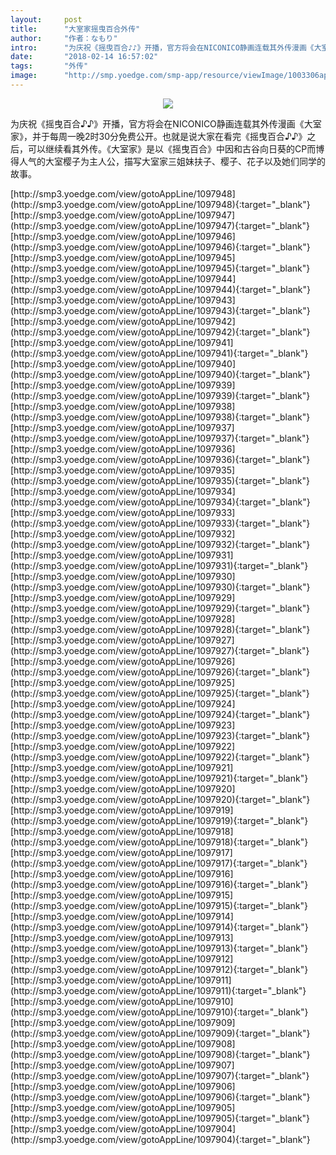 ```yaml
---
layout:     post
title:      "大室家摇曳百合外传"
author:     "作者：なもり"
intro:      "为庆祝《摇曳百合♪♪》开播，官方将会在NICONICO静画连载其外传漫画《大室家》，并于每周一晚2时30分免费公开。也就是说大家在看完《摇曳百合♪♪》之后，可以继续看其外传。《大室家》是以《摇曳百合》中因和古谷向日葵的CP而博得人气的大室樱子为主人公，描写大室家三姐妹扶子、樱子、花子以及她们同学的故事。"
date:       "2018-02-14 16:57:02"
tags:       "外传"
image:      "http://smp.yoedge.com/smp-app/resource/viewImage/1003306appline.png"
---
```

<div style="text-align: center">
<p><img src="http://smp.yoedge.com/smp-app/resource/viewImage/1003306appline.png"/></p>
</div>
<p class="post-meta">
<span>为庆祝《摇曳百合♪♪》开播，官方将会在NICONICO静画连载其外传漫画《大室家》，并于每周一晚2时30分免费公开。也就是说大家在看完《摇曳百合♪♪》之后，可以继续看其外传。《大室家》是以《摇曳百合》中因和古谷向日葵的CP而博得人气的大室樱子为主人公，描写大室家三姐妹扶子、樱子、花子以及她们同学的故事。</span>
</p>
[http://smp3.yoedge.com/view/gotoAppLine/1097948](http://smp3.yoedge.com/view/gotoAppLine/1097948){:target="_blank"}
[http://smp3.yoedge.com/view/gotoAppLine/1097947](http://smp3.yoedge.com/view/gotoAppLine/1097947){:target="_blank"}
[http://smp3.yoedge.com/view/gotoAppLine/1097946](http://smp3.yoedge.com/view/gotoAppLine/1097946){:target="_blank"}
[http://smp3.yoedge.com/view/gotoAppLine/1097945](http://smp3.yoedge.com/view/gotoAppLine/1097945){:target="_blank"}
[http://smp3.yoedge.com/view/gotoAppLine/1097944](http://smp3.yoedge.com/view/gotoAppLine/1097944){:target="_blank"}
[http://smp3.yoedge.com/view/gotoAppLine/1097943](http://smp3.yoedge.com/view/gotoAppLine/1097943){:target="_blank"}
[http://smp3.yoedge.com/view/gotoAppLine/1097942](http://smp3.yoedge.com/view/gotoAppLine/1097942){:target="_blank"}
[http://smp3.yoedge.com/view/gotoAppLine/1097941](http://smp3.yoedge.com/view/gotoAppLine/1097941){:target="_blank"}
[http://smp3.yoedge.com/view/gotoAppLine/1097940](http://smp3.yoedge.com/view/gotoAppLine/1097940){:target="_blank"}
[http://smp3.yoedge.com/view/gotoAppLine/1097939](http://smp3.yoedge.com/view/gotoAppLine/1097939){:target="_blank"}
[http://smp3.yoedge.com/view/gotoAppLine/1097938](http://smp3.yoedge.com/view/gotoAppLine/1097938){:target="_blank"}
[http://smp3.yoedge.com/view/gotoAppLine/1097937](http://smp3.yoedge.com/view/gotoAppLine/1097937){:target="_blank"}
[http://smp3.yoedge.com/view/gotoAppLine/1097936](http://smp3.yoedge.com/view/gotoAppLine/1097936){:target="_blank"}
[http://smp3.yoedge.com/view/gotoAppLine/1097935](http://smp3.yoedge.com/view/gotoAppLine/1097935){:target="_blank"}
[http://smp3.yoedge.com/view/gotoAppLine/1097934](http://smp3.yoedge.com/view/gotoAppLine/1097934){:target="_blank"}
[http://smp3.yoedge.com/view/gotoAppLine/1097933](http://smp3.yoedge.com/view/gotoAppLine/1097933){:target="_blank"}
[http://smp3.yoedge.com/view/gotoAppLine/1097932](http://smp3.yoedge.com/view/gotoAppLine/1097932){:target="_blank"}
[http://smp3.yoedge.com/view/gotoAppLine/1097931](http://smp3.yoedge.com/view/gotoAppLine/1097931){:target="_blank"}
[http://smp3.yoedge.com/view/gotoAppLine/1097930](http://smp3.yoedge.com/view/gotoAppLine/1097930){:target="_blank"}
[http://smp3.yoedge.com/view/gotoAppLine/1097929](http://smp3.yoedge.com/view/gotoAppLine/1097929){:target="_blank"}
[http://smp3.yoedge.com/view/gotoAppLine/1097928](http://smp3.yoedge.com/view/gotoAppLine/1097928){:target="_blank"}
[http://smp3.yoedge.com/view/gotoAppLine/1097927](http://smp3.yoedge.com/view/gotoAppLine/1097927){:target="_blank"}
[http://smp3.yoedge.com/view/gotoAppLine/1097926](http://smp3.yoedge.com/view/gotoAppLine/1097926){:target="_blank"}
[http://smp3.yoedge.com/view/gotoAppLine/1097925](http://smp3.yoedge.com/view/gotoAppLine/1097925){:target="_blank"}
[http://smp3.yoedge.com/view/gotoAppLine/1097924](http://smp3.yoedge.com/view/gotoAppLine/1097924){:target="_blank"}
[http://smp3.yoedge.com/view/gotoAppLine/1097923](http://smp3.yoedge.com/view/gotoAppLine/1097923){:target="_blank"}
[http://smp3.yoedge.com/view/gotoAppLine/1097922](http://smp3.yoedge.com/view/gotoAppLine/1097922){:target="_blank"}
[http://smp3.yoedge.com/view/gotoAppLine/1097921](http://smp3.yoedge.com/view/gotoAppLine/1097921){:target="_blank"}
[http://smp3.yoedge.com/view/gotoAppLine/1097920](http://smp3.yoedge.com/view/gotoAppLine/1097920){:target="_blank"}
[http://smp3.yoedge.com/view/gotoAppLine/1097919](http://smp3.yoedge.com/view/gotoAppLine/1097919){:target="_blank"}
[http://smp3.yoedge.com/view/gotoAppLine/1097918](http://smp3.yoedge.com/view/gotoAppLine/1097918){:target="_blank"}
[http://smp3.yoedge.com/view/gotoAppLine/1097917](http://smp3.yoedge.com/view/gotoAppLine/1097917){:target="_blank"}
[http://smp3.yoedge.com/view/gotoAppLine/1097916](http://smp3.yoedge.com/view/gotoAppLine/1097916){:target="_blank"}
[http://smp3.yoedge.com/view/gotoAppLine/1097915](http://smp3.yoedge.com/view/gotoAppLine/1097915){:target="_blank"}
[http://smp3.yoedge.com/view/gotoAppLine/1097914](http://smp3.yoedge.com/view/gotoAppLine/1097914){:target="_blank"}
[http://smp3.yoedge.com/view/gotoAppLine/1097913](http://smp3.yoedge.com/view/gotoAppLine/1097913){:target="_blank"}
[http://smp3.yoedge.com/view/gotoAppLine/1097912](http://smp3.yoedge.com/view/gotoAppLine/1097912){:target="_blank"}
[http://smp3.yoedge.com/view/gotoAppLine/1097911](http://smp3.yoedge.com/view/gotoAppLine/1097911){:target="_blank"}
[http://smp3.yoedge.com/view/gotoAppLine/1097910](http://smp3.yoedge.com/view/gotoAppLine/1097910){:target="_blank"}
[http://smp3.yoedge.com/view/gotoAppLine/1097909](http://smp3.yoedge.com/view/gotoAppLine/1097909){:target="_blank"}
[http://smp3.yoedge.com/view/gotoAppLine/1097908](http://smp3.yoedge.com/view/gotoAppLine/1097908){:target="_blank"}
[http://smp3.yoedge.com/view/gotoAppLine/1097907](http://smp3.yoedge.com/view/gotoAppLine/1097907){:target="_blank"}
[http://smp3.yoedge.com/view/gotoAppLine/1097906](http://smp3.yoedge.com/view/gotoAppLine/1097906){:target="_blank"}
[http://smp3.yoedge.com/view/gotoAppLine/1097905](http://smp3.yoedge.com/view/gotoAppLine/1097905){:target="_blank"}
[http://smp3.yoedge.com/view/gotoAppLine/1097904](http://smp3.yoedge.com/view/gotoAppLine/1097904){:target="_blank"}



